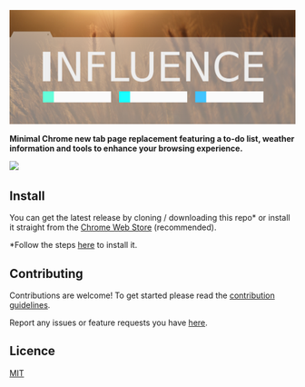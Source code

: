 ![](logo.png)

**Minimal Chrome new tab page replacement featuring a to-do list, weather information and tools to enhance your browsing experience.**

![](influence.png)

## Install

You can get the latest release by cloning / downloading this repo\* or install it straight from the [Chrome Web Store](https://chrome.google.com/webstore/detail/influence/ehbacbnlkpdfkmgcmkpkaoeaoijpcihi?utm_source=chrome-ntp-icon) (recommended).

\*Follow the steps [here](https://developer.chrome.com/extensions/getstarted#unpacked) to install it.

## Contributing

Contributions are welcome! To get started please read the [contribution guidelines](https://github.com/kalpetros/influence/blob/master/CONTRIBUTING.md).

Report any issues or feature requests you have [here](https://github.com/kalpetros/influence/issues).

## Licence

[MIT](https://github.com/kalpetros/hawkpass-desktop/blob/master/LICENSE)
